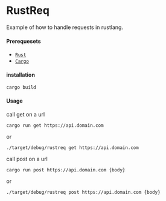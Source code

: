 # RustReq
Example of how to handle requests in rustlang.
#### Prerequesets
* [`Rust`](https://www.rust-lang.org/tools/install)
* [`Cargo`](https://doc.rust-lang.org/cargo/getting-started/installation.html)

#### installation
```
cargo build
```

#### Usage
call get on a url 
```
cargo run get https://api.domain.com
```
or
```
./target/debug/rustreq get https://api.domain.com
```

call post on a url 
```
cargo run post https://api.domain.com {body}
```
or
```
./target/debug/rustreq post https://api.domain.com {body}
```